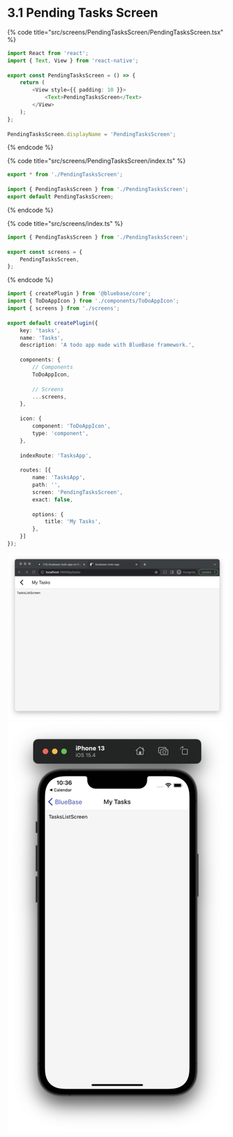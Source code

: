 # 3.1 Pending Tasks Screen





{% code title="src/screens/PendingTasksScreen/PendingTasksScreen.tsx" %}
```typescript
import React from 'react';
import { Text, View } from 'react-native';

export const PendingTasksScreen = () => {
	return (
		<View style={{ padding: 10 }}>
			<Text>PendingTasksScreen</Text>
		</View>
	);
};

PendingTasksScreen.displayName = 'PendingTasksScreen';
```
{% endcode %}

{% code title="src/screens/PendingTasksScreen/index.ts" %}
```typescript
export * from './PendingTasksScreen';

import { PendingTasksScreen } from './PendingTasksScreen';
export default PendingTasksScreen;
```
{% endcode %}

{% code title="src/screens/index.ts" %}
```typescript
import { PendingTasksScreen } from './PendingTasksScreen';

export const screens = {
	PendingTasksScreen,
};
```
{% endcode %}



```typescript
import { createPlugin } from '@bluebase/core';
import { ToDoAppIcon } from './components/ToDoAppIcon';
import { screens } from './screens';

export default createPlugin({
	key: 'tasks',
	name: 'Tasks',
	description: 'A todo app made with BlueBase framework.',

	components: {
		// Components
		ToDoAppIcon,

		// Screens
		...screens,
	},

	icon: {
		component: 'ToDoAppIcon',
		type: 'component',
	},

	indexRoute: 'TasksApp',

	routes: [{
		name: 'TasksApp',
		path: '',
		screen: 'PendingTasksScreen',
		exact: false,

		options: {
			title: 'My Tasks',
		},
	}]
});
```





![](<../../.gitbook/assets/Screenshot 2022-04-22 at 10.36.27 AM.png>) ![](<../../.gitbook/assets/Screenshot 2022-04-22 at 10.36.37 AM.png>)




